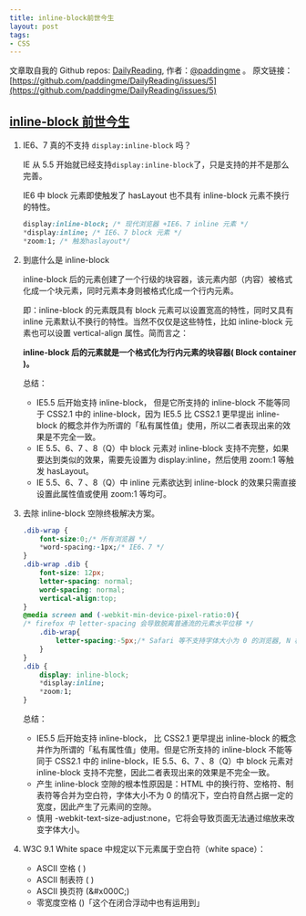 ```yaml
---
title: inline-block前世今生
layout: post
tags:
- CSS
---
```



 文章取自我的 Github  repos: [DailyReading](https://github.com/paddingme/DailyReading), 作者：[@paddingme](http://padding.me/about.html) 。
原文链接：[https://github.com/paddingme/DailyReading/issues/5](https://github.com/paddingme/DailyReading/issues/5)

## [inline-block 前世今生](http://ued.taobao.org/blog/2012/08/inline-block/)

1.  IE6、7 真的不支持 `display:inline-block` 吗？

    IE 从 5.5 开始就已经支持` display:inline-block `了，只是支持的并不是那么完善。

    IE6 中 block 元素即使触发了 hasLayout 也不具有 inline-block 元素不换行的特性。

    ```css
    display:inline-block; /* 现代浏览器 +IE6、7 inline 元素 */
    *display:inline; /* IE6、7 block 元素 */
    *zoom:1; /* 触发haslayout*/
    ```

2.  到底什么是 inline-block

    inline-block 后的元素创建了一个行级的块容器，该元素内部（内容）被格式化成一个块元素，同时元素本身则被格式化成一个行内元素。

    即：inline-block 的元素既具有 block 元素可以设置宽高的特性，同时又具有 inline 元素默认不换行的特性。当然不仅仅是这些特性，比如 inline-block 元素也可以设置 vertical-align 属性。简而言之：

    **inline-block 后的元素就是一个格式化为行内元素的块容器( Block container )。**

    总结：

    - IE5.5 后开始支持 inline-block， 但是它所支持的 inline-block 不能等同于 CSS2.1 中的 inline-block，因为 IE5.5 比 CSS2.1 更早提出 inline-block 的概念并作为所谓的「私有属性值」使用，所以二者表现出来的效果是不完全一致。
    - IE 5.5、6、7 、8（Q）中 block 元素对 inline-block 支持不完整，如果要达到类似的效果，需要先设置为 display:inline，然后使用 zoom:1 等触发 hasLayout。
    - IE 5.5、6、7 、8（Q）中 inline 元素欲达到 inline-block 的效果只需直接设置此属性值或使用 zoom:1 等均可。

3. 去除 inline-block 空隙终极解决方案。

    ```css
    .dib-wrap {
        font-size:0;/* 所有浏览器 */
        *word-spacing:-1px;/* IE6、7 */
    }
    .dib-wrap .dib {
        font-size: 12px;
        letter-spacing: normal;
        word-spacing: normal;
        vertical-align:top;
    }
    @media screen and (-webkit-min-device-pixel-ratio:0){
    /* firefox 中 letter-spacing 会导致脱离普通流的元素水平位移 */
        .dib-wrap{
            letter-spacing:-5px;/* Safari 等不支持字体大小为 0 的浏览器, N 根据父级字体调节*/
        }
    }
    .dib {
        display: inline-block;
        *display:inline;
        *zoom:1;
    }
    ```

    总结：

    - IE5.5 后开始支持 inline-block， 比 CSS2.1 更早提出 inline-block 的概念并作为所谓的「私有属性值」使用。但是它所支持的 inline-block 不能等同于 CSS2.1 中的 inline-block，IE 5.5、6、7 、8（Q）中 block 元素对 inline-block 支持不完整，因此二者表现出来的效果是不完全一致。
    - 产生 inline-block 空隙的根本性原因是：HTML 中的换行符、空格符、制表符等合并为空白符，字体大小不为 0 的情况下，空白符自然占据一定的宽度，因此产生了元素间的空隙。
    - 慎用 -webkit-text-size-adjust:none，它将会导致页面无法通过缩放来改变字体大小。

4.  W3C 9.1 White space 中规定以下元素属于空白符（white space）：

    - ASCII 空格 ( )
    - ASCII 制表符 ( )
    - ASCII 换页符 (\&#x000C;)
    - 零宽度空格 (​)「这个在闭合浮动中也有运用到」